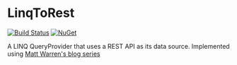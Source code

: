 # LinqToRest

[![Build Status](https://travis-ci.com/messerli-informatik-ag/linq-to-rest.svg?branch=master)](https://travis-ci.com/messerli-informatik-ag/linq-to-rest)
[![NuGet](https://img.shields.io/nuget/v/Messerli.LinqToRest.svg)](https://www.nuget.org/packages/Messerli.LinqToRest/)

A LINQ QueryProvider that uses a REST API as its data source. Implemented using [Matt Warren's blog series](https://blogs.msdn.microsoft.com/mattwar/2008/11/18/linq-building-an-iqueryable-provider-series/)
